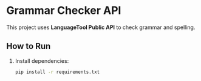 # Grammar Checker API

This project uses **LanguageTool Public API** to check grammar and spelling.

## How to Run

1. Install dependencies:
   ```bash
   pip install -r requirements.txt
